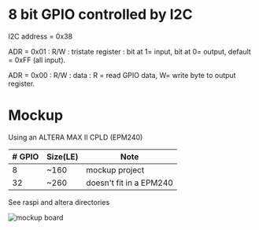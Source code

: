 
8 bit GPIO controlled by I2C
============================

I2C address = 0x38

ADR = 0x01 : R/W : tristate register : bit at 1= input, bit at 0= output, default = 0xFF (all input).

ADR = 0x00 : R/W : data              : R = read GPIO data, W= write byte to output register.

Mockup
======

Using an ALTERA MAX II CPLD (EPM240)

| # GPIO | Size(LE) | Note                        |
|--------|----------|-----------------------------|
| 8      | ~160     | mockup project              |
| 32     | ~260     | doesn't fit in a EPM240     |

See raspi and altera directories

![mockup board](https://github.com/tirfil/VhdI2CGPIO/blob/master/images/board.JPG)



